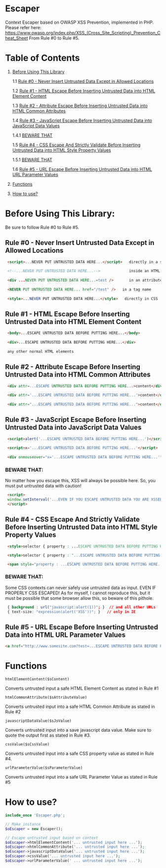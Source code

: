 # Escaper
Context Escaper based on OWASP XSS Prevention, implemented in PHP. Please refer here:
https://www.owasp.org/index.php/XSS_(Cross_Site_Scripting)_Prevention_Cheat_Sheet
From Rule #0 to Rule #5.

# Table of Contents
 1. [Before Using This Library](#before-using-this-library)
 
    1.1 [Rule #0 - Never Insert Untrusted Data Except in Allowed Locations](#rule-0---never-insert-untrusted-data-except-in-allowed-locations)
    
    1.2 [Rule #1 - HTML Escape Before Inserting Untrusted Data into HTML Element Content](#rule-1---html-escape-before-inserting-untrusted-data-into-html-element-content)
    
    1.3 [Rule #2 - Attribute Escape Before Inserting Untrusted Data into HTML Common Attributes](#rule-2---attribute-escape-before-inserting-untrusted-data-into-html-common-attributes)
    
    1.4 [Rule #3 - JavaScript Escape Before Inserting Untrusted Data into JavaScript Data Values](#rule-3---javascript-escape-before-inserting-untrusted-data-into-javascript-data-values)
        
       1.4.1 [BEWARE THAT](#beware-that)
    
    1.5 [Rule #4 - CSS Escape And Strictly Validate Before Inserting Untrusted Data into HTML Style Property Values](#rule-4---css-escape-and-strictly-validate-before-inserting-untrusted-data-into-html-style-property-values)
    
       1.5.1 [BEWARE THAT](#beware-that-1)
    
    1.6 [Rule #5 - URL Escape Before Inserting Untrusted Data into HTML URL Parameter Values](#rule-5---url-escape-before-inserting-untrusted-data-into-html-url-parameter-values)

 2. [Functions](#functions)
 
 3. [How to use?](#how-to-use)
    

# Before Using This Library:
Be sure to follow Rule #0 to Rule #5.

## Rule #0 - Never Insert Untrusted Data Except in Allowed Locations
```html
 <script>...NEVER PUT UNTRUSTED DATA HERE...</script>   directly in a script
 
 <!--...NEVER PUT UNTRUSTED DATA HERE...-->             inside an HTML comment
 
 <div ...NEVER PUT UNTRUSTED DATA HERE...=test />       in an attribute name
 
 <NEVER PUT UNTRUSTED DATA HERE... href="/test" />   in a tag name
 
 <style>...NEVER PUT UNTRUSTED DATA HERE...</style>   directly in CSS
```

## Rule #1 - HTML Escape Before Inserting Untrusted Data into HTML Element Content
```html
 <body>...ESCAPE UNTRUSTED DATA BEFORE PUTTING HERE...</body>
 
 <div>...ESCAPE UNTRUSTED DATA BEFORE PUTTING HERE...</div>
 
 any other normal HTML elements
```

## Rule #2 - Attribute Escape Before Inserting Untrusted Data into HTML Common Attributes
```html
 <div attr=...ESCAPE UNTRUSTED DATA BEFORE PUTTING HERE...>content</div>     inside UNquoted attribute
 
 <div attr='...ESCAPE UNTRUSTED DATA BEFORE PUTTING HERE...'>content</div>   inside single quoted attribute
 
 <div attr="...ESCAPE UNTRUSTED DATA BEFORE PUTTING HERE...">content</div>   inside double quoted attribute
```

## Rule #3 - JavaScript Escape Before Inserting Untrusted Data into JavaScript Data Values
```html
 <script>alert('...ESCAPE UNTRUSTED DATA BEFORE PUTTING HERE...')</script>     inside a quoted string
 
 <script>x='...ESCAPE UNTRUSTED DATA BEFORE PUTTING HERE...'</script>          one side of a quoted expression
 
 <div onmouseover="x='...ESCAPE UNTRUSTED DATA BEFORE PUTTING HERE...'"</div>  inside quoted event handler
```
### BEWARE THAT:
No matter how you escape this, XSS will always be possible here. So, you must put untrusted data with caution!
```html
 <script>
 window.setInterval('...EVEN IF YOU ESCAPE UNTRUSTED DATA YOU ARE XSSED HERE...');
 </script>
```

## Rule #4 - CSS Escape And Strictly Validate Before Inserting Untrusted Data into HTML Style Property Values
```html
 <style>selector { property : ...ESCAPE UNTRUSTED DATA BEFORE PUTTING HERE...; } </style>     property value

 <style>selector { property : "...ESCAPE UNTRUSTED DATA BEFORE PUTTING HERE..."; } </style>   property value

 <span style="property : ...ESCAPE UNTRUSTED DATA BEFORE PUTTING HERE...">text</span>         property value
```

### BEWARE THAT:
Some CSS contexts can never safely use untrusted data as input. EVEN IF PROPERLY CSS ESCAPED!
As for myself, I cannot reproduce this, but it must be possible that some browser allow this, so beware of this pithole.
```css
 { background : url("javascript:alert(1))"; }  // and all other URLs
 { text-size: "expression(alert('XSS'))"; }   // only in IE
```

## Rule #5 - URL Escape Before Inserting Untrusted Data into HTML URL Parameter Values
```html
<a href="http://www.somesite.com?test=...ESCAPE UNTRUSTED DATA BEFORE PUTTING HERE...">link</a >    
```

# Functions
`htmlElementContent($sContent)`

Converts untrusted input a safe HTML Element Content as stated in Rule #1

`htmlCommonAttribute($sAttributeValue)`

Converts untrusted input into a safe HTML Common Attribute as stated in Rule #2


`javascriptDataValue($sJsValue)`

Converts untrusted input into a save javascript data value. Make sure to quote the output first as stated in Rule #3. 


`cssValue($sCssValue)`

Converts untrusted input into a safe CSS property value as stated in Rule #4.


`urlParameterValue($sParameterValue)`

Converts untrusted input into a safe URL Parameter Value as stated in Rule #5

# How to use?
```php
include_once 'Escaper.php';

// Make instance
$oEscaper = new Escaper();

// Escape untrusted input based on context
$oEscaper->htmlElementContent('... untrusted input here ...');
$oEscaper->htmlCommonAttribute('... untrusted input here ...');
$oEscaper->javascriptDataValue('... untrusted input here ...');
$oEscaper->cssValue('... untrusted input here ...');
$oEscaper->urlParameterValue(' ... untrusted input here ...');
```
